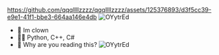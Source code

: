 https://github.com/qqqllllzzzz/qqqllllzzzz/assets/125376893/d3f5cc39-e9e1-41f1-bbe3-664aa146e4db
![OYytrEd](https://github.com/qqqllllzzzz/qqqllllzzzz/assets/125376893/8568425d-359b-4f07-976b-9d68d544df59)
- 🤡 Im clown
- 👨‍💻 Python, C++, C#
- 🌙 Why are you reading this?
![OYytrEd](https://github.com/qqqllllzzzz/qqqllllzzzz/assets/125376893/8568425d-359b-4f07-976b-9d68d544df59)

